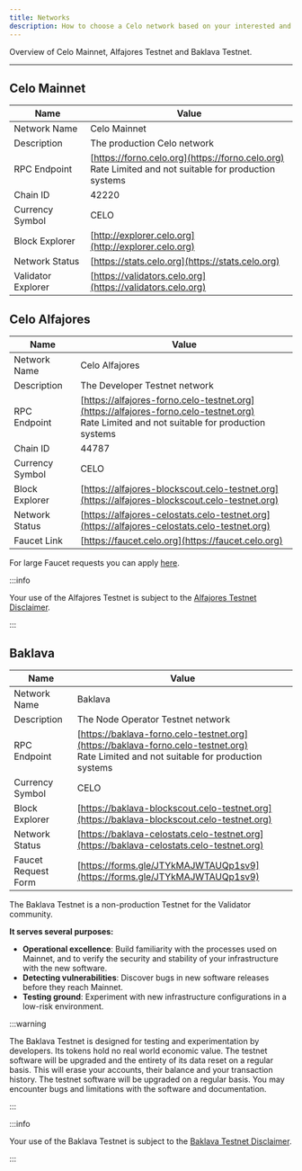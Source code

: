 ```yaml
---
title: Networks
description: How to choose a Celo network based on your interested and objectives.
---
```


Overview of Celo Mainnet, Alfajores Testnet and Baklava Testnet.

---

## Celo Mainnet

| Name               | Value                                                                                                       |
| ------------------ | ----------------------------------------------------------------------------------------------------------- |
| Network Name       | Celo Mainnet                                                                                                |
| Description        | The production Celo network                                                                                 |
| RPC Endpoint       | [https://forno.celo.org](https://forno.celo.org) <br/> Rate Limited and not suitable for production systems |
| Chain ID           | 42220                                                                                                       |
| Currency Symbol    | CELO                                                                                                        |
| Block Explorer     | [http://explorer.celo.org](http://explorer.celo.org)                                                        |
| Network Status     | [https://stats.celo.org](https://stats.celo.org)                                                            |
| Validator Explorer | [https://validators.celo.org](https://validators.celo.org)                                                  |

## Celo Alfajores

| Name            | Value                                                                                                                                           |
| --------------- | ----------------------------------------------------------------------------------------------------------------------------------------------- |
| Network Name    | Celo Alfajores                                                                                                                                  |
| Description     | The Developer Testnet network                                                                                                                   |
| RPC Endpoint    | [https://alfajores-forno.celo-testnet.org](https://alfajores-forno.celo-testnet.org) <br/> Rate Limited and not suitable for production systems |
| Chain ID        | 44787                                                                                                                                           |
| Currency Symbol | CELO                                                                                                                                            |
| Block Explorer  | [https://alfajores-blockscout.celo-testnet.org](https://alfajores-blockscout.celo-testnet.org)                                                  |
| Network Status  | [https://alfajores-celostats.celo-testnet.org](https://alfajores-celostats.celo-testnet.org)                                                    |
| Faucet Link     | [https://faucet.celo.org](https://faucet.celo.org)                                                                                              |

For large Faucet requests you can apply [here](https://docs.google.com/forms/d/e/1FAIpQLSfpt3WikYt5-TsDHmUgfFCbZjmZMcWr9bO5H0csHcmMrl9sFw/viewform).

:::info

Your use of the Alfajores Testnet is subject to the [Alfajores Testnet Disclaimer](/network/alfajores/disclaimer).

:::

## Baklava

| Name                | Value                                                                                                                                       |
| ------------------- | ------------------------------------------------------------------------------------------------------------------------------------------- |
| Network Name        | Baklava                                                                                                                                     |
| Description         | The Node Operator Testnet network                                                                                                           |
| RPC Endpoint        | [https://baklava-forno.celo-testnet.org](https://baklava-forno.celo-testnet.org) <br/> Rate Limited and not suitable for production systems |
| Currency Symbol     | CELO                                                                                                                                        |
| Block Explorer      | [https://baklava-blockscout.celo-testnet.org](https://baklava-blockscout.celo-testnet.org)                                                  |
| Network Status      | [https://baklava-celostats.celo-testnet.org](https://baklava-celostats.celo-testnet.org)                                                    |
| Faucet Request Form | [https://forms.gle/JTYkMAJWTAUQp1sv9](https://forms.gle/JTYkMAJWTAUQp1sv9)                                                                  |

The Baklava Testnet is a non-production Testnet for the Validator community.

**It serves several purposes:**

- **Operational excellence**: Build familiarity with the processes used on Mainnet, and to verify the security and stability of your infrastructure with the new software.
- **Detecting vulnerabilities**: Discover bugs in new software releases before they reach Mainnet.
- **Testing ground**: Experiment with new infrastructure configurations in a low-risk environment.

:::warning

The Baklava Testnet is designed for testing and experimentation by developers. Its tokens hold no real world economic value. The testnet software will be upgraded and the entirety of its data reset on a regular basis. This will erase your accounts, their balance and your transaction history. The testnet software will be upgraded on a regular basis. You may encounter bugs and limitations with the software and documentation.

:::

:::info

Your use of the Baklava Testnet is subject to the [Baklava Testnet Disclaimer](/network/baklava/disclaimer).

:::

